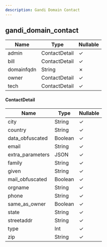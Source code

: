 ```yaml
---
description: Gandi Domain Contact
---
```

gandi_domain_contact
--------------------

| **Name**   | **Type**      | **Nullable** |
| ---------- | ------------- | ------------ |
| admin      | ContactDetail | &check;      |
| bill       | ContactDetail | &check;      |
| domainfqdn | String        | &cross;      |
| owner      | ContactDetail | &check;      |
| tech       | ContactDetail | &check;      |

#### ContactDetail
| **Name**         | **Type** | **Nullable** |
| ---------------- | -------- | ------------ |
| city             | String   | &check;      |
| country          | String   | &check;      |
| data_obfuscated  | Boolean  | &check;      |
| email            | String   | &check;      |
| extra_parameters | JSON     | &check;      |
| family           | String   | &check;      |
| given            | String   | &check;      |
| mail_obfuscated  | Boolean  | &check;      |
| orgname          | String   | &check;      |
| phone            | String   | &check;      |
| same_as_owner    | Boolean  | &check;      |
| state            | String   | &check;      |
| streetaddr       | String   | &check;      |
| type             | Int      | &check;      |
| zip              | String   | &check;      |
